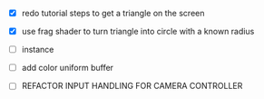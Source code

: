 - [x] redo tutorial steps to get a triangle on the screen
- [x] use frag shader to turn triangle into circle with a known radius
- [ ] instance
- [ ] add color uniform buffer
- [ ] REFACTOR INPUT HANDLING FOR CAMERA CONTROLLER



